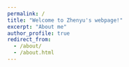 ```yaml
---
permalink: /
title: "Welcome to Zhenyu's webpage!"
excerpt: "About me"
author_profile: true
redirect_from: 
  - /about/
  - /about.html
---
```

